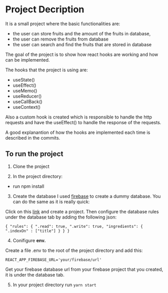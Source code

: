 # Project Decription

It is a small project where the basic functionalities are:
- the user can store fruits and the amount of the fruits in database, 
- the user can remove the fruits from database
- the user can search and find the fruits that are stored in database

The goal of the project is to show how react hooks are working and how can be implemented.

The hooks that the project is using are:
- useState()
- useEffect()
- useMemo()
- useReducer()
- useCallBack()
- useContext()

Also a custom hook is created which is responsible to handle the http requests and have the useEffect() to handle the response of the requests.

A good explanantion of how the hooks are implemented each time is described in the commits.

## To run the project

1. Clone the project 

2. In the project directory:
  - run npm install


3. Create the database
 I used [firebase](https://firebase.google.com/?gclid=EAIaIQobChMIpNfBiZqd6QIVlO7tCh3_xQDlEAAYASAAEgImxfD_BwE) to create a dummy database. You can do the same as it is really quick:
 
 Click on this [link](https://firebase.google.com/?gclid=EAIaIQobChMIpNfBiZqd6QIVlO7tCh3_xQDlEAAYASAAEgImxfD_BwE) and create a project. Then configure the database rules under the database tab by adding the following json:
 
 `{
  "rules": {
    ".read": true,
    ".write": true,
      "ingredients": {
	".indexOn" : ["title"]
	}
  }
}`

4. Conifigure **env.**
 
 Create a file .env to the root of the project directory and add this:
 
 `REACT_APP_FIREBASE_URL='your/firebase/url'`
 
 Get your firebase database url from your firebase project that you created, it is under the database tab.
 
5. In your project directory run `yarn start`

